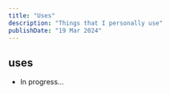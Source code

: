 ```yaml
---
title: "Uses"
description: "Things that I personally use"
publishDate: "19 Mar 2024"
---
```


## uses

- In progress...
